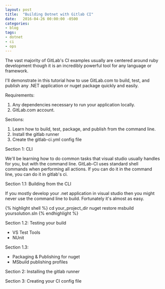 ```yaml
---
layout: post
title:  "Building Dotnet with Gitlab CI"
date:   2016-04-26 00:00:00 -0500
categories: 
- blog
tags:
- dotnet
- ci
- ops
---
```


The vast majority of GitLab's CI examples usually are centered around ruby development though it is an incredibly powerful tool for any language or framework. 

I'll demonstrate in this tutorial how to use GitLab.com to build, test, and publish any .NET application or nuget package quickly and easily. 

Requirements:

1. Any dependencies necessary to run your application locally.
2. GitLab.com account.


Sections:

1. Learn how to build, test, package, and publish from the command line.
2. Install the gitlab runner
3. Create the gitlab-ci.yml config file

Section 1: CLI

We'll be learning how to do common tasks that visual studio usually handles for you, but with the command line. GitLab-CI uses standard shell commands when performing all actions. If you can do it in the command line, you can do it in gitlab's ci.

Section 1.1: Building from the CLI

If you mostly develop your .net application in visual studio then you might never use the command line to build. Fortunately it's almost as easy.

{% highlight shell %}
cd your_project_dir
nuget restore
msbuild yoursolution.sln
{% endhighlight %}

Section 1.2: Testing your build

- VS Test Tools
- NUnit

Section 1.3:

- Packaging & Publishing for nuget
- MSbuild publishing profiles

Section 2: Installing the gitlab runner

Section 3: Creating your CI config file
